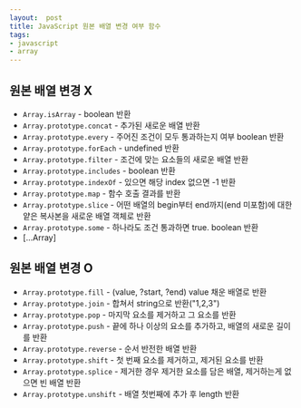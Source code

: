 ```yaml
---
layout:  post
title: JavaScript 원본 배열 변경 여부 함수
tags:
- javascript
- array
---
```


## 원본 배열 변경 X
- `Array.isArray` - boolean 반환
- `Array.prototype.concat` - 추가된 새로운 배열 반환
- `Array.prototype.every` - 주어진 조건이 모두 통과하는지 여부 boolean 반환
- `Array.prototype.forEach` - undefined 반환
- `Array.prototype.filter` - 조건에 맞는 요소들의 새로운 배열 반환
- `Array.prototype.includes` - boolean 반환
- `Array.prototype.indexOf` - 있으면 해당 index 없으면 -1 반환
- `Array.prototype.map` - 함수 호출 결과를 반환
- `Array.prototype.slice` - 어떤 배열의 begin부터 end까지(end 미포함)에 대한 얕은 복사본을 새로운 배열 객체로 반환
- `Array.prototype.some` - 하나라도 조건 통과하면 true. boolean 반환
- [...Array]

## 원본 배열 변경 O
- `Array.prototype.fill` - (value, ?start, ?end) value 채운 배열로 반환
- `Array.prototype.join` - 합쳐서 string으로 반환("1,2,3")
- `Array.prototype.pop` - 마지막 요소를 제거하고 그 요소를 반환
- `Array.prototype.push` - 끝에 하나 이상의 요소를 추가하고, 배열의 새로운 길이를 반환
- `Array.prototype.reverse` - 순서 반전한 배열 반환
- `Array.prototype.shift` - 첫 번째 요소를 제거하고, 제거된 요소를 반환
- `Array.prototype.splice` - 제거한 경우 제거한 요소를 담은 배열, 제거하는게 없으면 빈 배열 반환
- `Array.prototype.unshift` - 배열 첫번째에 추가 후 length 반환
